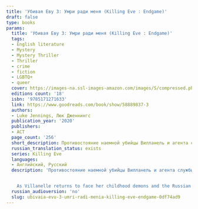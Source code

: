 ```yaml
---
title: 'Убивая Еву 3: Умри ради меня (Killing Eve : Endgame)'
draft: false
type: books
params:
  title: 'Убивая Еву 3: Умри ради меня (Killing Eve : Endgame)'
  tags:
  - English literature
  - Mystery
  - Mystery Thriller
  - Thriller
  - crime
  - fiction
  - LGBTQ+
  - queer
  cover: https://images-na.ssl-images-amazon.com/images/S/compressed.photo.goodreads.com/books/1630322494i/58889837.jpg
  editions count: '18'
  isbn: '9785171271633'
  link: https://www.goodreads.com/book/show/58889837-3
  authors:
  - Luke Jennings, Люк Дженнингс
  publication_year: '2020'
  publishers:
  - АСТ
  page_count: '256'
  short_description: Противостояние наемной убийцы Вилланель и агента службы безопасности Евы Поластри продолжается. Действие разворачивается на фоне Лондона и Санкт-Петербурга...
  russian_translation_status: exists
  series: Killing Eve
  languages:
  - Английский, Русский
  description: 'Противостояние наемной убийцы Вилланель и агента службы безопасности Евы Поластри продолжается. Действие разворачивается на фоне Лондона и Санкт-Петербурга. В то время, как Вилланель возвращается на родину и встречается с демонами прошлого, Ева Поластри находится в бегах, скрываясь от "Двенадцати", секретной организации, жаждущей ее смерти. Разыгрывается последняя шахматная партия, поражение в которой будет стоить жизни.


    As Villanelle returns to face her childhood demons and the Russian winter, Eve finds herself on the run from The Twelve, who want her dead. As the action moves between London and St Petersburg, and Eve and Villanelle finally admit their mutual erotic obsession, the chess game approaches its lethal, unforgettable conclusion.'
  russian_audioversion: 'no'
  slug: ubivaia-evu-3-umri-radi-menia-killing-eve-endgame-0df74ad9
---
```

